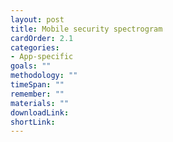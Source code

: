 ```yaml
---
layout: post
title: Mobile security spectrogram
cardOrder: 2.1
categories:
- App-specific
goals: ""
methodology: ""
timeSpan: ""
remember: ""
materials: ""
downloadLink:
shortLink:
---
```

